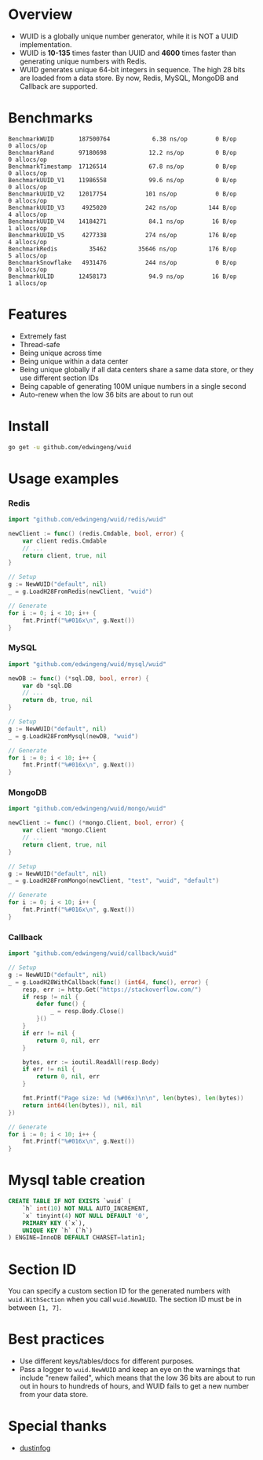 # Overview
- WUID is a globally unique number generator, while it is NOT a UUID implementation.
- WUID is **10-135** times faster than UUID and **4600** times faster than generating unique numbers with Redis.
- WUID generates unique 64-bit integers in sequence. The high 28 bits are loaded from a data store. By now, Redis, MySQL, MongoDB and Callback are supported.

# Benchmarks
```
BenchmarkWUID       187500764            6.38 ns/op        0 B/op          0 allocs/op
BenchmarkRand       97180698            12.2 ns/op         0 B/op          0 allocs/op
BenchmarkTimestamp  17126514            67.8 ns/op         0 B/op          0 allocs/op
BenchmarkUUID_V1    11986558            99.6 ns/op         0 B/op          0 allocs/op
BenchmarkUUID_V2    12017754           101 ns/op           0 B/op          0 allocs/op
BenchmarkUUID_V3     4925020           242 ns/op         144 B/op          4 allocs/op
BenchmarkUUID_V4    14184271            84.1 ns/op        16 B/op          1 allocs/op
BenchmarkUUID_V5     4277338           274 ns/op         176 B/op          4 allocs/op
BenchmarkRedis         35462         35646 ns/op         176 B/op          5 allocs/op
BenchmarkSnowflake   4931476           244 ns/op           0 B/op          0 allocs/op
BenchmarkULID       12458173            94.9 ns/op        16 B/op          1 allocs/op
```

# Features
- Extremely fast
- Thread-safe
- Being unique across time
- Being unique within a data center
- Being unique globally if all data centers share a same data store, or they use different section IDs
- Being capable of generating 100M unique numbers in a single second
- Auto-renew when the low 36 bits are about to run out

# Install
``` bash
go get -u github.com/edwingeng/wuid
```

# Usage examples
### Redis
``` go
import "github.com/edwingeng/wuid/redis/wuid"

newClient := func() (redis.Cmdable, bool, error) {
    var client redis.Cmdable
    // ...
    return client, true, nil
}

// Setup
g := NewWUID("default", nil)
_ = g.LoadH28FromRedis(newClient, "wuid")

// Generate
for i := 0; i < 10; i++ {
    fmt.Printf("%#016x\n", g.Next())
}
```

### MySQL
``` go
import "github.com/edwingeng/wuid/mysql/wuid"

newDB := func() (*sql.DB, bool, error) {
    var db *sql.DB
    // ...
    return db, true, nil
}

// Setup
g := NewWUID("default", nil)
_ = g.LoadH28FromMysql(newDB, "wuid")

// Generate
for i := 0; i < 10; i++ {
    fmt.Printf("%#016x\n", g.Next())
}
```

### MongoDB
``` go
import "github.com/edwingeng/wuid/mongo/wuid"

newClient := func() (*mongo.Client, bool, error) {
    var client *mongo.Client
    // ...
    return client, true, nil
}

// Setup
g := NewWUID("default", nil)
_ = g.LoadH28FromMongo(newClient, "test", "wuid", "default")

// Generate
for i := 0; i < 10; i++ {
    fmt.Printf("%#016x\n", g.Next())
}
```

### Callback
``` go
import "github.com/edwingeng/wuid/callback/wuid"

// Setup
g := NewWUID("default", nil)
_ = g.LoadH28WithCallback(func() (int64, func(), error) {
    resp, err := http.Get("https://stackoverflow.com/")
    if resp != nil {
        defer func() {
            _ = resp.Body.Close()
        }()
    }
    if err != nil {
        return 0, nil, err
    }

    bytes, err := ioutil.ReadAll(resp.Body)
    if err != nil {
        return 0, nil, err
    }

    fmt.Printf("Page size: %d (%#06x)\n\n", len(bytes), len(bytes))
    return int64(len(bytes)), nil, nil
})

// Generate
for i := 0; i < 10; i++ {
    fmt.Printf("%#016x\n", g.Next())
}
```

# Mysql table creation
``` sql
CREATE TABLE IF NOT EXISTS `wuid` (
    `h` int(10) NOT NULL AUTO_INCREMENT,
    `x` tinyint(4) NOT NULL DEFAULT '0',
    PRIMARY KEY (`x`),
    UNIQUE KEY `h` (`h`)
) ENGINE=InnoDB DEFAULT CHARSET=latin1;
```

# Section ID
You can specify a custom section ID for the generated numbers with `wuid.WithSection` when you call `wuid.NewWUID`. The section ID must be in between `[1, 7]`.

# Best practices
- Use different keys/tables/docs for different purposes.
- Pass a logger to `wuid.NewWUID` and keep an eye on the warnings that include "renew failed", which means that the low 36 bits are about to run out in hours to hundreds of hours, and WUID fails to get a new number from your data store.

# Special thanks
- [dustinfog](https://github.com/dustinfog)

